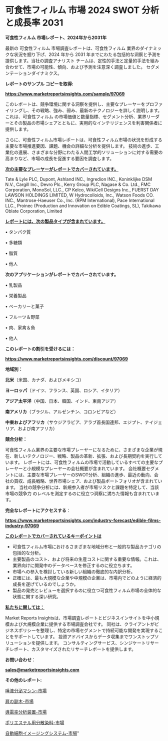 # 可食性フィルム 市場 2024 SWOT 分析と成長率 2031

<strong>可食性フィルム 市場レポート、2024年から2031年</strong>

最新の 可食性フィルム 市場調査レポートは、可食性フィルム 業界のダイナミックな状況を掘り下げ、2024 年から 2031 年までにわたる包括的な洞察と予測を提供します。当社の調査アナリスト チームは、定性的手法と定量的手法を組み合わせて、市場の可能性、傾向、および予測を注意深く調査しました。 セグメンテーションダイナミクス。



<strong>レポートのサンプル コピーを取得:</strong> <a href=https://www.marketreportsinsights.com/sample/97069>

<strong><u>https://www.marketreportsinsights.com/sample/97069</u></strong></a>

このレポートは、競争環境に関する洞察を提供し、主要なプレーヤーをプロファイリングし、その戦略、強み、弱み、最新のテクノロジーを詳しく説明します。 これは、可食性フィルム の市場価値と数量指標、セグメント分析、業界リーダーとその製品の市場シェアとともに、実用的なインテリジェンスを利害関係者に提供します。

さらに、可食性フィルム市場レポートは、可食性フィルム市場の状況を形成する主要な市場推進要因、課題、機会の詳細な分析を提供します。 技術の進歩、工業化の進展、さまざまな分野にわたる人間工学的ソリューションに対する需要の高まりなど、市場の成長を促進する要因を調査します。



<strong><u>次の主要なプレーヤーがレポートでカバーされています。</u></strong>

Tate & Lyle PLC, Dupont, Ashland INC., Ingredion INC., Koninklijke DSM N.V., Cargill Inc., Devro Plc., Kerry Group PLC, Nagase & Co. Ltd., FMC Corporation, MonoSol, LLC., CP Kelco, WikiCell Designs Inc., FUERST DAY LAWSON HOLDINGS LIMITED, W Hydrocolloids, Inc., Watson Foods CO. INC., Mantrose-Haeuser Co., Inc. (RPM International), Pace International LLC., Proinec (Production and Innovation on Edible Coatings, SL), Takikawa Oblate Corporation, Limited



<strong><u><b>レポートには、次の製品タイプが含まれています。</b></u></strong>

• タンパク質

• 多糖類

• 脂質

• 他人



<strong><b>次のアプリケーションがレポートでカバーされています。</b></strong>

• 乳製品

• 栄養製品

• ベーカリーと菓子

• フルーツ＆野菜

• 肉、家禽＆魚

• 他人



<strong><b>このレポートの割引を受けるには：</b></strong><a href=https://www.marketreportsinsights.com/discount/97069>

<strong><u>https://www.marketreportsinsights.com/discount/97069</u></strong></a>



<strong>地域別：</strong>



<strong>北米</strong>（米国、カナダ、およびメキシコ）



<strong>ヨーロッパ</strong>（ドイツ、フランス、英国、ロシア、イタリア）



<strong>アジア太平洋</strong>（中国、日本、韓国、インド、東南アジア）



<strong>南アメリカ</strong>（ブラジル、アルゼンチン、コロンビアなど）



<strong>中東およびアフリカ</strong>（サウジアラビア、アラブ首長国連邦、エジプト、ナイジェリア、および南アフリカ）



<strong>競合分析：</strong>

可食性フィルム業界の主要な市場プレーヤーになるために、さまざまな企業が現在、新しいテクノロジー、戦略、製品の革新、拡張、および長期契約を実行しています。 レポートには、可食性フィルムの市場で活動しているすべての主要なプレーヤーと小規模なプレーヤーの会社概要が含まれています。 会社概要セグメントには、主要な市場プレーヤーのSWOT分析、組織の進歩、最近の動向、会社の買収、成長戦略、世界市場シェア、および製品ポートフォリオが含まれています。 当社の競争分析には、新規参入者が市場リスクと課題を特定して、当該市場の競争力 のレベルを測定するのに役立つ洞察に満ちた情報も含まれています。



<strong>完全なレポートにアクセスする</strong>：

<a href=https://www.marketreportsinsights.com/industry-forecast/edible-films-industry-97069>

<strong><u>https://www.marketreportsinsights.com/industry-forecast/edible-films-industry-97069</u></strong></a>



<strong><u><b>このレポートでカバーされているキーポイントは</b></u></strong>
<ul>
  <li>可食性フィルム市場におけるさまざまな地域分布と一般的な製品カテゴリの包括的な分析。</li>
  <li>主要製品のコスト、および将来の生産コストに関する重要な情報。これは、業界向けに開発中のデータベースを修正するのに役立ちます。</li>
  <li>市場への参入を検討している新しい組織の徹底的な内訳分析。</li>
  <li>正確には、最も大規模な企業や中規模の企業は、市場内でどのように経済的成長を遂げているのでしょうか。</li>
  <li>製品の発売とレビューを選択するのに役立つ可食性フィルム市場の全体的な状態に関する深い研究。</li>
</ul>


<strong><u><b>私たちに関しては：</b></u></strong>

Market Reports Insightsは、市場調査レポートとビジネスインサイトを中小規模および大規模企業に提供する市場調査会社です。 同社は、クライアントがビジネスポリシーを整理し、特定の市場セグメントで持続可能な開発を実現することをサポートしています。 投資アドバイスからデータ収集までワンストップソリューションを提供します。 コンサルティングサービス、シンジケートリサーチレポート、カスタマイズされたリサーチレポートを提供します。



<strong><b>お問い合わせ</b></strong>：

<a href=mailto:sales@marketreportsinsights.com>

<strong><u>sales@marketreportsinsights.com</u></strong></a>



<strong>その他のレポート:</strong>

<a href=https://www.linkedin.com/pulse/唾液分泌マシン-市場-2023-競争分析と事業成長-2030-data-dive-discoveries-24-analysis-jpujf/>唾液分泌マシン-市場</a>

<a href=https://www.linkedin.com/pulse/肩の副木-市場-2023-総合分析と事業成長戦略-2030-data-dive-discoveries-24-analysis-noezf/>肩の副木-市場</a>

<a href=https://www.linkedin.com/pulse/導電率分析装置-市場-2023-総利益と主要ベンダー-2030-data-dive-discoveries-24-analysis-q1yjc/>導電率分析装置-市場</a>

<a href=https://www.linkedin.com/pulse/ポリエステル用分散染料-市場-2023-最新の-cagr-および成長分析-her2f/>ポリエステル用分散染料-市場</a>

<a href=https://www.linkedin.com/pulse/自動細胞イメージングシステム-市場-2030-年までの需要に焦点を当てた-y6lqf/>自動細胞イメージングシステム-市場</a>"
